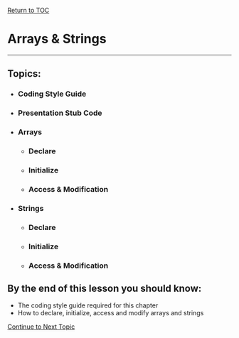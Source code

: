 <a href="https://github.com/CyberTrainingUSAF/05-C-Programming/blob/master/00-Table-of-Contents.md" rel="Return to TOC"> Return to TOC </a>

# Arrays & Strings

---

## Topics:

* ### Coding Style Guide
* ### Presentation Stub Code
* ### Arrays

  * ### Declare
  * ### Initialize
  * ### Access & Modification
* ### Strings

  * ### Declare
  * ### Initialize
  * ### Access & Modification

## By the end of this lesson you should know:

* The coding style guide required for this chapter
* How to declare, initialize, access and modify arrays and strings

<a href="https://github.com/CyberTrainingUSAF/05-C-Programming/blob/master/03_Arrays_strings/01_Coding_style_guide.md" rel="Continue to Next Topic"> Continue to Next Topic </a>

